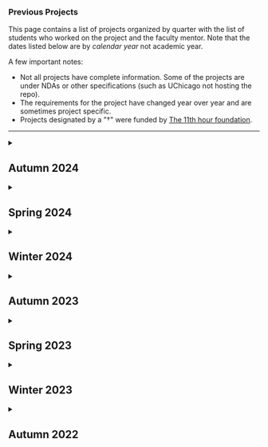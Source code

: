 <!--- This file is generated from a script DO NOT EDIT DIRECTLY -->
### Previous Projects

This page contains a list of projects organized by quarter with the list of students who worked on the project and the faculty mentor. Note that the dates listed below are by _calendar year_ not academic year.

A few important notes:
* Not all projects have complete information. Some of the projects are under NDAs or other specifications (such as UChicago not hosting the repo).
* The requirements for the project have changed year over year and are sometimes project specific.
* Projects designated by a "&#8224;" were funded by <!-- markdown-link-check-disable -->[The 11th hour foundation](https://11thhourproject.org/)<!-- markdown-link-check-enable -->.

---


<details>

<summary><h2>Autumn 2024</h2></summary>

This quarter's pitchbook, which contains the basic project specification can be found <a href="./pitchbooks/2024-autumn-pitchbook.pdf">here</a>.

<table>
        <thead>
            <tr>
                <th>Org. Name</th>
                <th>Project Desc.</th>
                <th>Repository</th>
                <th>One-Pager</th>
                <th>Mentor(s)</th>
                <th>Students</th>
                <th>External Mentor(s)</th>
                <th>TA</th>
            </tr>
        </thead>
        <tbody>
    <tr><td><a href="https://www.anl.gov/">Argonne</a></td><td>Extending Argo with LLM-driven Agents and Workflows</td><td><a href="https://github.com/dsi-clinic/2024-autumn-argonne">Private Repo</a></td><td><a href="./one-pagers/2024-autumn/Argonne.pdf">One-Pager</a></td><td><ul><li><a href="https://datascience.uchicago.edu/people/bill-trok/">Bill Trok</a></li></ul></td><td><ul><li><a href="https://www.github.com/siyakalra830">Siya Kalra</a></li><li><a href="https://www.github.com/aliu65803">Angela Liu</a></li><li><a href="https://www.github.com/anacpguedes">Ana Carolina Pereira Guedes</a></li><li><a href="https://www.github.com/udaymalik12">Uday Malik</a></li></ul></td><td><ul><li>Matthew Dearing</li></ul></td><td><ul><li><a href="https://github.com/cassietang717">Cassie Tang</a></li></ul></td></tr>
<tr><td><a href="https://computing.fnal.gov/kevin-pedro/">Fermilab Simulations</a></td><td>Improving ML-based simulations of particle physics experiments</td><td><a href="https://github.com/dsi-clinic/2023-Autumn-Clinic-Fermi-CaloDiffusionPaper">DSI Repo</a></td><td><a href="./one-pagers/2024-autumn/Fermi-simulations.pdf">One-Pager</a></td><td><ul><li>Owen Melina</li><li><a href="https://datascience.uchicago.edu/people/alexander-bogatskiy/">Alexander Bogatskiy</a></li></ul></td><td><ul><li><a href="https://www.github.com/TangyKiwi">Kevin Lin</a></li><li><a href="https://www.github.com/dcm9">Aaron Zhang</a></li><li><a href="https://www.github.com/isaacharlem">Isaac Harlem</a></li><li><a href="https://www.github.com/simonkatz88">Simon Katz</a></li></ul></td><td><ul><li>Oz Amram </li><li> Kevin Pedro</li></ul></td><td><ul><li><a href="https://github.com/IanJoffe">Ian Joffe</a></li></ul></td></tr>
<tr><td><a href="https://computing.fnal.gov/giuseppe-cerati/">Fermilab Graph Neural Networks</a></td><td>Graph Neural Networks for Liquid Argon Time Projection Chambers</td><td><a href="https://github.com/dsi-clinic/2024-autumn-nugraph">DSI Repo</a></td><td><a href="./one-pagers/2024-autumn/Fermi-gnn.pdf">One-Pager</a></td><td><ul><li><a href="https://datascience.uchicago.edu/people/jie-jian/">Jie Jian</a></li></ul></td><td><ul><li><a href="https://www.github.com/msaidenberg">Meghane Saidenberg-Coriston</a></li><li><a href="https://www.github.com/crimsondevil0929">Yuze Gu</a></li><li><a href="https://www.github.com/alexbacro">Alexander Bacro</a></li></ul></td><td><ul><li>Giuseppe Cerati</li></ul></td><td><ul><li><a href="https://github.com/jiazheng-wang-yes">Justin Wang</a></li></ul></td></tr>
<tr><td><a href="https://cmap.illinois.gov/">Chicago Metropolitan Agency for Planning</a></td><td>NE Illinois Stormwater Storage and Site-Scale Green Infrastructure Inventory</td><td><a href="https://github.com/dsi-clinic/CMAP">DSI Repo</a></td><td><a href="./one-pagers/2024-autumn/CMAP.pdf">One-Pager</a></td><td><ul><li><a href="https://scholar.google.com/citations?user=1Gs8kcYAAAAJ&hl=en">Anna Woodard</a></li></ul></td><td><ul><li><a href="https://www.github.com/anna-poon">Anna Poon</a></li><li><a href="https://www.github.com/ms475">Mohit Kumar Sathishkumar</a></li><li><a href="https://www.github.com/collin-k">Collin Kim</a></li><li><a href="https://www.github.com/Wxy-23">Xiaoyue Wei</a></li></ul></td><td><ul><li>Holly Hudson</li></ul></td><td><ul><li><a href="https://github.com/cassietang717">Cassie Tang</a></li></ul></td></tr>
<tr><td><a href="https://internetequity.uchicago.edu/">Internet Equity Initative</a></td><td>Patterns of FCC broadband challenges</td><td><a href="https://github.com/dsi-clinic/2024-autumn-IEI">Private Repo</a></td><td><a href="./one-pagers/2024-autumn/Internet%20Equity%20Initative.pdf">One-Pager</a></td><td><ul><li><a href="https://datascience.uchicago.edu/people/jonatas-marques/">Jonatas Marques</a></li></ul></td><td><ul><li><a href="https://www.github.com/normanalexa31">Alexa Norman</a></li><li><a href="https://www.github.com/Haina2004">Haina Yu</a></li><li><a href="https://www.github.com/JackChefetz">Jack Chefetz</a></li><li><a href="https://www.github.com/chychoy">Hing Yee Choy</a></li></ul></td><td><ul><li>Alexis Schrubbe</li></ul></td><td><ul><li><a href="https://github.com/stellaaachen">Stella Chen</a></li></ul></td></tr>
<tr><td><a href="">Center for Living Systems</a></td><td>AI and Cell Segmentation</td><td><a href="https://github.com/dsi-clinic/2024-autumn-cls">Private Repo</a></td><td><a href="./one-pagers/2024-autumn/Center%20for%20Living%20Systems.pdf">One-Pager</a></td><td><ul><li><a href="https://datascience.uchicago.edu/people/liya-ding/">Liya Ding</a></li></ul></td><td><ul><li><a href="https://www.github.com/kruthig03">Kruthi Gollapudi</a></li><li><a href="https://www.github.com/etanios03">Eve Tanios</a></li><li><a href="https://www.github.com/jbendavid">Jared Bendavid</a></li><li><a href="https://www.github.com/victorfbrown">Victor Brown</a></li></ul></td><td></td><td><ul><li><a href="https://github.com/jiazheng-wang-yes">Justin Wang</a></li></ul></td></tr>
<tr><td><a href="https://www.morningstar.com">Morningstar</a></td><td>LLM Performance Improvements</td><td><a href="https://github.com/dsi-clinic/2024-autumn-morningstar">Private Repo</a></td><td></td><td><ul><li><a href="https://github.com/timhannifan">Tim Hannifan</a></li><li><a href="https://scholar.google.com/citations?user=AzsyeyIAAAAJ&hl=en">Patricia Chiril</a></li></ul></td><td><ul><li><a href="https://www.github.com/jonathanhuang-bot">Jonathan Huang</a></li><li><a href="https://www.github.com/arenmizuno">Aren Mizuno</a></li><li><a href="https://www.github.com/henryjosephson">Henry Josephson</a></li><li><a href="https://www.github.com/Kev0208">Kevin Liu</a></li></ul></td><td></td><td><ul><li><a href="https://github.com/graceshaoy">Grace Shao</a></li></ul></td></tr>
<tr><td><a href="https://www.invenergy.com">Invenergy</a></td><td>Gen AI for Energy News</td><td><a href="https://github.com/dsi-clinic/2024-autumn-invenergy">Private Repo</a></td><td></td><td><ul><li><a href="https://scholar.google.com/citations?user=-RVWgYUAAAAJ&hl=en">Julia Mendelsohn</a></li><li><a href="https://www.nickross.site/">Nick Ross</a></li></ul></td><td><ul><li><a href="https://www.github.com/AMA7103">Anuj Agarwal</a></li><li><a href="https://www.github.com/egouilliard">Edouard Gouilliard</a></li><li><a href="https://www.github.com/yyyyyyyyyynot">Yanzhe Shi</a></li><li><a href="https://www.github.com/rainliu19">Rain Liu</a></li></ul></td><td></td><td></td></tr>
<tr><td><a href="https://www.foodsystem6.org/">Food System 6</a></td><td>Visualizing the Economic Infrastructure of the US Poultry Industry</td><td><a href="https://github.com/dsi-clinic/2024-autumn-FS6">Private Repo</a></td><td><a href="./one-pagers/2024-autumn/Food%20System%206.pdf">One-Pager</a></td><td><ul><li><a href="https://datascience.uchicago.edu/people/meghan-hutch-she-her/">Meghan Hutch</a></li></ul></td><td><ul><li><a href="https://www.github.com/lilaweizer">Lila Weizer</a></li><li><a href="https://www.github.com/MaoYingrong">Yingrong Mao</a></li><li><a href="https://www.github.com/hleiderman">Hayden Leiderman</a></li><li><a href="https://www.github.com/maxwell-resnick">Maxwell Resnick</a></li></ul></td><td></td><td><ul><li><a href="https://github.com/YukaiYang0803">Yukai Yang</a></li></ul></td></tr>
<tr><td><a href="https://help.rescue.org">International Rescue Committee</a></td><td>Malnutrition Prediction</td><td><a href="https://github.com/dsi-clinic/2024-autumn-IRC">Private Repo</a></td><td><a href="./one-pagers/2024-autumn/International%20Rescue%20Committee.pdf">One-Pager</a></td><td><ul><li><a href="https://datascience.uchicago.edu/people/seyed-a-esmaeili/">Seyed Esmaeili</a></li><li><a href="https://datascience.uchicago.edu/people/susan-paykin/">Susan Paykin</a></li></ul></td><td><ul><li><a href="https://www.github.com/mlumlauf">Maya Umlauf</a></li><li><a href="https://www.github.com/bellegn1">Belle Nahoom</a></li><li><a href="https://www.github.com/alexandranehme">Alexandra Nehme</a></li><li><a href="https://www.github.com/ emmaricks">Emma Ricks</a></li></ul></td><td></td><td><ul><li><a href="https://github.com/YukaiYang0803">Yukai Yang</a></li></ul></td></tr>
<tr><td><a href="https://buildingdecarb.org/">Building Decarbonization Coalition</a></td><td>LLM/Chatbot for Thermal Energy Networks</td><td><a href="https://github.com/dsi-clinic/2024-autumn-building-decarbon">Private Repo</a></td><td><a href="./one-pagers/2024-autumn/Building%20Decarbonization%20Coalition.pdf">One-Pager</a></td><td><ul><li><a href="https://scholar.google.com.hk/citations?user=B-cTWkEAAAAJ">Satadisha Saha Bhowmick</a></li></ul></td><td><ul><li><a href="https://www.github.com/jmakk123">Jared Maksoud</a></li><li><a href="https://www.github.com/mondaiarimasen">Victor Zhang</a></li><li><a href="https://www.github.com/akaboski">Andrew Kaboski</a></li><li><a href="https://www.github.com/aguerrero0034">Andres A Guerrero</a></li></ul></td><td></td><td><ul><li><a href="https://github.com/IanJoffe">Ian Joffe</a></li></ul></td></tr>
<tr><td><a href="https://www.rafiusa.org/">RAFI -- Grocery Atlas&#8224;</a></td><td>MSA Analysis on Grocery Atlas</td><td><a href="https://github.com/dsi-clinic/2024-autumn-rafi-grocery">Private Repo</a></td><td><a href="./one-pagers/2024-autumn/RAFI%20--%20Grocery%20Atlas.pdf">One-Pager</a></td><td><ul><li><a href="https://datascience.uchicago.edu/people/kelly-smalenberger/">Kelly Smalenberger</a></li></ul></td><td><ul><li><a href="https://www.github.com/khwaishvohra">Khwaish Vohra</a></li><li><a href="https://www.github.com/jenspinoglio">Jennifer Spinoglio</a></li><li><a href="https://www.github.com/amarchakitus">Adam Marchakitus</a></li><li><a href="https://www.github.com/joaqpinto">Joaquin Pinto</a></li></ul></td><td><ul><li>Dylan Halpern</li></ul></td><td><ul><li><a href="https://github.com/asteinhart">Austin Steinhart</a></li></ul></td></tr>
<tr><td><a href="https://www.lib.uchicago.edu/">UChicago Library</a></td><td>Optimizing Library Storage</td><td><a href="https://github.com/dsi-clinic/2024-autumn-uchicago-library">Private Repo</a></td><td><a href="./one-pagers/2024-autumn/UChicago%20Library.pdf">One-Pager</a></td><td><ul><li><a href="https://github.com/SusannaLange">Susanna Lange</a></li></ul></td><td><ul><li><a href="https://www.github.com/seanwon1217">Seungwook (Sean) Won</a></li><li><a href="https://www.github.com/TheShai81">Shailesh Bolduc</a></li><li><a href="https://www.github.com/nitikakurma">Nitika Kurma</a></li><li><a href="https://www.github.com/kaitlynli2025">Kaitlyn Li</a></li></ul></td><td></td><td><ul><li><a href="https://github.com/asteinhart">Austin Steinhart</a></li></ul></td></tr>
<tr><td><a href="https://www.rafiusa.org/">RAFI -- Demographic Overlay&#8224;</a></td><td>Demographic overlay on Poultry Farms</td><td><a href="https://github.com/dsi-clinic/2024-autumn-rafi-poultry">Private Repo</a></td><td><a href="./one-pagers/2024-autumn/RAFI%20--%20Demographic%20Overlay.pdf">One-Pager</a></td><td><ul><li><a href="https://datascience.uchicago.edu/people/kriti-sehgal/">Kriti Sehgal</a></li></ul></td><td><ul><li><a href="https://www.github.com/sabrinamatsui31">Sabrina Matsui</a></li><li><a href="https://www.github.com/Estherg1">Esther Goldberg</a></li><li><a href="https://www.github.com/ypan02">Yue Pan</a></li><li><a href="https://www.github.com/yasminshalim">Yasmin Shalim</a></li></ul></td><td><ul><li>Trevor Spreadbury</li></ul></td><td><ul><li><a href="https://github.com/stellaaachen">Stella Chen</a></li></ul></td></tr>
<tr><td><a href="">IDI -- Palm Industry Grievances&#8224;</a></td><td>Mapping Human Rights Violations in the Palm Oil Industry</td><td><a href="https://github.com/dsi-clinic/2024-autumn-palmwatch-grievences">Private Repo</a></td><td><a href="./one-pagers/2024-autumn/IDI%20--%20Palm%20Industry%20Grievances.pdf">One-Pager</a></td><td><ul><li><a href="https://jc-fang.github.io/">Jingchao Fang</a></li></ul></td><td><ul><li><a href="https://www.github.com/hwschwab">Harper Schwab</a></li><li><a href="https://www.github.com/nwosuo">Osinachi Nkemdirim Nwosu</a></li><li><a href="https://www.github.com/emandabisrat">Emanda Bisrat</a></li><li><a href="https://www.github.com/liamstarnes">Liam Starnes</a></li></ul></td><td><ul><li>Launa Greer</li></ul></td><td></td></tr>
<tr><td><a href="">University of Northern Iowa</a></td><td>Characterizing Narrative Through Variations in Power Dynamics</td><td><a href="https://github.com/dsi-clinic/2024-autumn-uni">Private Repo</a></td><td><a href="./one-pagers/2024-autumn/University%20of%20Northern%20Iowa.pdf">One-Pager</a></td><td><ul><li><a href="https://scholar.google.com/citations?user=GpbeNCsAAAAJ&hl=en">Ganghua Wang</a></li></ul></td><td><ul><li><a href="https://www.github.com/WinaAar">Wina Aaron</a></li><li><a href="https://www.github.com/abigailstarr">Abigail Starr</a></li><li><a href="https://www.github.com/shfessuh">Sana Fessuh</a></li><li><a href="https://www.github.com/AnniiiinnA">Hanyun Liu</a></li></ul></td><td><ul><li>Taraneh Matloob</li></ul></td><td><ul><li><a href="https://github.com/graceshaoy">Grace Shao</a></li></ul></td></tr>
</tbody></table>
</details>
<details>

<summary><h2>Spring 2024</h2></summary>

This quarter's pitchbook, which contains the basic project specification can be found <a href="./pitchbooks/2024-spring-pitchbook.pdf">here</a>.

<table>
        <thead>
            <tr>
                <th>Org. Name</th>
                <th>Project Desc.</th>
                <th>Repository</th>
                <th>One-Pager</th>
                <th>Mentor(s)</th>
                <th>Students</th>
                <th>External Mentor(s)</th>
                <th>TA</th>
            </tr>
        </thead>
        <tbody>
    <tr><td><a href="https://www.anl.gov/">Argonne</a></td><td>Operational requirement management using graph based knowledge            networks</td><td><a href="https://github.com/dsi-clinic/2023-clinic-Argonne">Private Repo</a></td><td><a href="./one-pagers/2024-spring/Argonne.pdf">One-Pager</a></td><td><ul><li><a href="https://datascience.uchicago.edu/people/bill-trok/">Bill Trok</a></li><li><a href="https://yjchoe.github.io/">YJ Choe</a></li></ul></td><td><ul><li><a href="https://www.github.com/VincentChirio">Vincent Chirio</a></li><li><a href="https://www.github.com/EllisBrander">Andrew Brander</a></li><li><a href="https://www.github.com/isaacharlem">Isaac Harlem</a></li><li><a href="https://www.github.com/Natiberhe">Nathan Berhe</a></li></ul></td><td><ul><li>Matthew Dearing</li></ul></td><td><ul><li><a href="https://github.com/vperezmartin">Victor Perez Martin</a></li></ul></td></tr>
<tr><td><a href="https://www.anl.gov/">Argonne-Fermi</a></td><td>AI to identify "lessons learned" in project documents</td><td><a href="https://github.com/dsi-clinic/2023-autumn-argonne-fermi">Private Repo</a></td><td><a href="./one-pagers/2024-spring/Argonne-Fermi.pdf">One-Pager</a></td><td><ul><li><a href="http://imehlhaff.net/">Isaac Mehlhaff</a></li></ul></td><td><ul><li><a href="https://www.github.com/tkchenedu">Kevin Chen</a></li><li><a href="https://www.github.com/helenyxzhou">Helen Zhou</a></li><li><a href="https://www.github.com/andrewjtdunn">Andrew Dunn</a></li></ul></td><td><ul><li>Matthew Dearing</li></ul></td><td><ul><li><a href="https://github.com/Yuxin-Ji">Yuxin Ji (Jessica)</a></li></ul></td></tr>
<tr><td><a href="https://revealnews.org/">Center for Investigative Reporting</a></td><td>OSHA Workplace Injuries</td><td><a href="https://github.com/dsi-clinic/2024-spring-cir">Private Repo</a></td><td><a href="./one-pagers/2024-spring/CIR.pdf">One-Pager</a></td><td><ul><li><a href="https://www.nickross.site/">Nick Ross</a></li></ul></td><td><ul><li><a href="https://www.github.com/egouilliard">Edouard Gouilliard</a></li><li><a href="https://www.github.com/hwschwab">Harper Schwab</a></li></ul></td><td><ul><li>Melissa Lewis</li></ul></td><td></td></tr>
<tr><td><a href="">Chicago Metropolitan Agency for Planning</a></td><td>AI to recognize stormwater detention features</td><td><a href="https://github.com/dsi-clinic/2024-winter-cmap">Private Repo</a></td><td><a href="./one-pagers/2024-spring/CMAP.pdf">One-Pager</a></td><td><ul><li><a href="https://scholar.google.com/citations?user=1Gs8kcYAAAAJ&hl=en">Anna Woodard</a></li><li><a href="https://github.com/timhannifan">Tim Hannifan</a></li></ul></td><td><ul><li><a href="https://www.github.com/tamamitamura">Tamami Tamura</a></li><li><a href="https://www.github.com/wmingyan">Mingyan Wang</a></li><li><a href="https://www.github.com/Grey-Xu-Yang">Grey Xu</a></li><li><a href="https://www.github.com/Miaoli-04">Miao Li</a></li></ul></td><td><ul><li>Holly Hudson</li></ul></td><td><ul><li><a href="https://github.com/vperezmartin">Victor Perez Martin</a></li></ul></td></tr>
<tr><td><a href="https://www.chicagotrading.com/">Chicago Trading Company</a></td><td>Sentiment analysis of social media postings</td><td><a href="https://github.com/dsi-clinic/2024-winter-ctc">Private Repo</a></td><td></td><td><ul><li><a href="https://cs.uchicago.edu/people/david-uminsky/">David Uminsky</a></li><li><a href="https://scholar.google.com/citations?user=AzsyeyIAAAAJ&hl=en">Patricia Chiril</a></li></ul></td><td><ul><li><a href="https://www.github.com/emilperdue">Emil Perdue</a></li><li><a href="https://www.github.com/JihuiTanUchicago">Jihui Tan</a></li><li><a href="https://www.github.com/KekunH">Kekun Han</a></li><li><a href="https://www.github.com/xylucien">Xinyu Liu</a></li></ul></td><td><ul><li>Natasha Pekelis</li></ul></td><td><ul><li>Rishabh Shastry</li></ul></td></tr>
<tr><td><a href="">Climate Cabinet&#8224;</a></td><td>Campaign Finance Tracking</td><td><a href="https://github.com/dsi-clinic/2024-winter-climate-cabinet-campaign-finance-tracker">DSI Repo</a></td><td><a href="./one-pagers/2024-spring/Climate%20Cabinet.pdf">One-Pager</a></td><td><ul><li><a href="https://github.com/trevorspreadbury">Trevor Spreadbury</a></li></ul></td><td><ul><li><a href="https://www.github.com/klee2024">Kaya Lee</a></li><li><a href="https://www.github.com/ygxu01">Yangge Xu</a></li><li><a href="https://www.github.com/bhavyapan">Bhavya Pandey</a></li></ul></td><td><ul><li>Caleb Braun</li></ul></td><td><ul><li><a href="https://github.com/sarahwalker10">Sarah Walker</a></li></ul></td></tr>
<tr><td><a href="https://computing.fnal.gov/kevin-pedro/">Fermilab Simulations</a></td><td>AI Diffusion models for simulating particle physics experiments</td><td><a href="https://github.com/dsi-clinic/2023-Autumn-Clinic-Fermi-CaloDiffusionPaper">DSI Repo</a></td><td><a href="./one-pagers/2024-spring/Fermi-simulations.pdf">One-Pager</a></td><td><ul><li><a href="https://github.com/peterparity">Peter Lu</a></li></ul></td><td><ul><li><a href="https://www.github.com/Jl-999">Josh (Jiaxin) Li</a></li><li><a href="https://www.github.com/victorfbrown">Victor Brown</a></li><li><a href="https://www.github.com/singh8uch">Grey Singh</a></li><li><a href="https://www.github.com/dcm9">Aaron Zhang</a></li></ul></td><td><ul><li>Oz Amram </li><li> Kevin Pedro</li></ul></td><td><ul><li><a href="https://github.com/chenhuifei01">Fei Wang</a></li></ul></td></tr>
<tr><td><a href="https://computing.fnal.gov/giuseppe-cerati/">Fermilab Graph Neural Networks</a></td><td>GNNs for particle reconstruction in neutrino experiments</td><td><a href="https://github.com/exatrkx/NuGraph">DSI Repo</a></td><td><a href="./one-pagers/2024-spring/Fermi-gnn.pdf">One-Pager</a></td><td><ul><li><a href="https://chong-l.github.io/">Chong Liu</a></li></ul></td><td><ul><li><a href="https://www.github.com/mdavila68">Mathias Davila</a></li><li><a href="https://www.github.com/aarmanpannu">Aarman Pannu</a></li><li><a href="https://www.github.com/Jeremytsai6987">Ya-Wei Tsai</a></li><li><a href="https://www.github.com/phfan">Yufei Fan</a></li></ul></td><td><ul><li>Giuseppe Cerati</li></ul></td><td><ul><li><a href="https://github.com/chiertu">Yiran Hao</a></li></ul></td></tr>
<tr><td><a href="https://internetequity.uchicago.edu/">Internet Equity</a></td><td>Patterns of FCC broadband challenges</td><td><a href="https://github.com/dsi-clinic/2023-autumn-internet-equity">Private Repo</a></td><td><a href="./one-pagers/2024-spring/Internet%20Equity.pdf">One-Pager</a></td><td><ul><li><a href="https://github.com/timhannifan">Tim Hannifan</a></li><li><a href="https://jonatasamarques.com/">Jonatas Marques</a></li></ul></td><td><ul><li><a href="https://www.github.com/damiandhillon">Damian Dhillon</a></li><li><a href="https://www.github.com/shwetha-srinivasan">Shwetha Srinivasan</a></li><li><a href="https://www.github.com/ElenaSmyslovskikh">Elena Smyslovskikh</a></li></ul></td><td><ul><li>Alexis Schrubbe</li></ul></td><td><ul><li><a href="https://github.com/ridhi96">Ridhi Purohit</a></li></ul></td></tr>
<tr><td><a href="https://invenergy.com/">Invenergy</a></td><td>Modeling wind energy production using AI</td><td><a href="https://github.com/dsi-clinic/2024-winter-invenergy">Private Repo</a></td><td></td><td><ul><li><a href="https://scholar.google.com/citations?user=X3V6rM8AAAAJ&hl=el">Vasileios Charisopoulos</a></li></ul></td><td><ul><li><a href="https://www.github.com/MarkValadez">Mark Valadez</a></li><li><a href="https://www.github.com/jmarshall17">Jason Marshall</a></li><li><a href="https://www.github.com/yushuqiu1">Yushu Qiu</a></li><li><a href="https://www.github.com/mingxuan1130">Mingxuan Liu</a></li></ul></td><td><ul><li>Zoe Kimpel</li></ul></td><td><ul><li><a href="https://github.com/chiertu">Yiran Hao</a></li></ul></td></tr>
<tr><td><a href="https://www.morningstar.com/">Morningstar</a></td><td>Codebase optimization with LLMs</td><td><a href="https://github.com/dsi-clinic/2024-spring-morningstar">Private Repo</a></td><td></td><td><ul><li><a href="https://scholar.google.com.hk/citations?user=B-cTWkEAAAAJ">Satadisha Saha Bhowmick</a></li></ul></td><td><ul><li><a href="https://www.github.com/CarlJohnson3">John Carlson</a></li><li><a href="https://www.github.com/Jaryang">Jariel Yang</a></li><li><a href="https://www.github.com/ron-di28">Ronghui (Ron) Di</a></li><li><a href="https://www.github.com/jonathanhuang-bot">Jonathan Huang</a></li></ul></td><td><ul><li>Josh Charney</li></ul></td><td><ul><li>Rishabh Shastry</li></ul></td></tr>
<tr><td><a href="https://www.perpetualuse.org/">Perpetual&#8224;</a></td><td>Location optimizations for placement of foodware reuse systems</td><td><a href="https://github.com/dsi-clinic/2023-clinic-perpetual">Private Repo</a></td><td><a href="./one-pagers/2024-spring/Perpetual.pdf">One-Pager</a></td><td><ul><li><a href="https://github.com/LaunaG">Launa Greer</a></li></ul></td><td><ul><li><a href="https://www.github.com/lydia-l3">Lydia Lo</a></li><li><a href="https://www.github.com/AMA7103">Anuj Agarwal</a></li><li><a href="https://www.github.com/Kevin2330">Kaiwen Dong</a></li><li><a href="https://www.github.com/jchristensonCHI">John Morris Christenson</a></li></ul></td><td><ul><li>Ellie Moss</li></ul></td><td><ul><li><a href="https://github.com/sarahwalker10">Sarah Walker</a></li></ul></td></tr>
<tr><td><a href="https://www.rafiusa.org">Rural Advancement Foundation International&#8224;</a></td><td>Poultry Packaging Consolidation</td><td><a href="https://github.com/dsi-clinic/2024-winter-rafi-poultry-cafos">DSI Repo</a></td><td><a href="./one-pagers/2024-spring/RAFI.pdf">One-Pager</a></td><td><ul><li><a href="https://github.com/toddnief">Todd Nief</a></li></ul></td><td><ul><li><a href="https://www.github.com/stellaaachen">Stella Chen</a></li><li><a href="https://www.github.com/angelrodriguezgonzalez">Angel Rodriguez Gonzalez</a></li><li><a href="https://www.github.com/hantaoxiao">Hantao Xiao</a></li><li><a href="https://www.github.com/beibeibeihe">Yuxi He</a></li></ul></td><td><ul><li>Aaron Johnson</li></ul></td><td><ul><li><a href="https://github.com/catalystxu">Rita Xu</a></li></ul></td></tr>
</tbody></table>
</details>
<details>

<summary><h2>Winter 2024</h2></summary>

This quarter's pitchbook, which contains the basic project specification can be found <a href="./pitchbooks/2024-winter-pitchbook.pdf">here</a>.

<table>
        <thead>
            <tr>
                <th>Org. Name</th>
                <th>Project Desc.</th>
                <th>Repository</th>
                <th>One-Pager</th>
                <th>Mentor(s)</th>
                <th>Students</th>
                <th>External Mentor(s)</th>
                <th>TA</th>
            </tr>
        </thead>
        <tbody>
    <tr><td><a href="https://www.amfam.com/">AmFam</a></td><td>Generative AI Models for housing images</td><td><a href="https://github.com/dsi-clinic/2023-autumn-amfam">Private Repo</a></td><td><a href="./one-pagers/2024-winter/AmFam.pdf">One-Pager</a></td><td><ul><li><a href="https://scholar.google.com/citations?user=1Gs8kcYAAAAJ&hl=en">Anna Woodard</a></li></ul></td><td><ul><li><a href="https://www.github.com/graceannwang">Grace Wang</a></li><li><a href="https://www.github.com/dbchristenson">DB Christenson</a></li><li><a href="https://www.github.com/leonwlx">Leon (Lixin) Wang</a></li><li><a href="https://www.github.com/olesiaskh">Olesia Khrapunova</a></li></ul></td><td><ul><li><ul><li>Tim Rouse</li><li>Jessie Zhu</li></ul></li></ul></td><td><ul><li><a href="https://github.com/Yuxin-Ji">Yuxin Ji (Jessica)</a></li></ul></td></tr>
<tr><td><a href="https://www.anl.gov/">Argonne</a></td><td>Operational requirement management using graph based knowledge            networks</td><td><a href="https://github.com/dsi-clinic/2023-clinic-Argonne">Private Repo</a></td><td><a href="./one-pagers/2024-winter/Argonne.pdf">One-Pager</a></td><td><ul><li><a href="https://datascience.uchicago.edu/people/bill-trok/">Bill Trok</a></li><li><a href="https://yjchoe.github.io/">YJ Choe</a></li></ul></td><td><ul><li><a href="https://www.github.com/JasonYUChicago">Jason Yu</a></li><li><a href="https://www.github.com/m-ghosal">Mayurakshi Ghosal</a></li><li><a href="https://www.github.com/VincentChirio">Vincent Chirio</a></li><li><a href="https://www.github.com/EllisBrander">Andrew Ellis Brander</a></li></ul></td><td><ul><li>[Matthew Dearing</li></ul></td><td><ul><li><a href="https://github.com/vperezmartin">Victor Perez Martin</a></li></ul></td></tr>
<tr><td><a href="https://www.anl.gov/">Argonne-Fermi</a></td><td>AI to identify "lessons learned" in project documents</td><td><a href="https://github.com/dsi-clinic/2023-autumn-argonne-fermi">Private Repo</a></td><td><a href="./one-pagers/2024-winter/Argonne-Fermi.pdf">One-Pager</a></td><td><ul><li><a href="http://imehlhaff.net/">Isaac Mehlhaff</a></li></ul></td><td><ul><li><a href="https://www.github.com/zihua-uc">Zihua Chen</a></li><li><a href="https://www.github.com/yuanninghuang">Yuanning (Violet) Huang</a></li><li><a href="https://www.github.com/niclia">Nicholas Liagridonis</a></li></ul></td><td><ul><li>[Matthew Dearing</li></ul></td><td><ul><li><a href="https://github.com/Yuxin-Ji">Yuxin Ji (Jessica)</a></li></ul></td></tr>
<tr><td><a href="">BankTrack&#8224;</a></td><td>NLP to automate the extraction of commercial debt data</td><td><a href="https://github.com/dsi-clinic/2024-winter-clinic-banktrack">Private Repo</a></td><td><a href="./one-pagers/2024-winter/BankTrack.pdf">One-Pager</a></td><td><ul><li><a href="https://github.com/trevorspreadbury">Trevor Spreadbury</a></li></ul></td><td><ul><li><a href="https://www.github.com/chychoy">Hing Yee (Cissy) Choy</a></li><li><a href="https://www.github.com/graceshaoy">Grace Shao</a></li><li><a href="https://www.github.com/damiandhillon">Damian Dhillon</a></li><li><a href="https://www.github.com/mattzhao-R">Matthew Zhao</a></li></ul></td><td><ul><li>Ryan Brightwell</li></ul></td><td><ul><li><a href="https://github.com/chenhuifei01">Fei Wang</a></li></ul></td></tr>
<tr><td><a href="">Chicago Metropolitan Agency for Planning</a></td><td>AI to recognize stormwater detention features</td><td><a href="https://github.com/dsi-clinic/2024-winter-cmap">Private Repo</a></td><td><a href="./one-pagers/2024-winter/CMAP.pdf">One-Pager</a></td><td><ul><li><a href="https://scholar.google.com/citations?user=1Gs8kcYAAAAJ&hl=en">Anna Woodard</a></li><li><a href="https://github.com/timhannifan">Tim Hannifan</a></li></ul></td><td><ul><li><a href="https://www.github.com/sjne09">Spencer Ellis</a></li><li><a href="https://www.github.com/tamamitamura">Tamami Tamura</a></li><li><a href="https://www.github.com/Rubemat20">Matthew Rubenstein</a></li></ul></td><td><ul><li>Holly Hudson</li></ul></td><td><ul><li><a href="https://github.com/vperezmartin">Victor Perez Martin</a></li></ul></td></tr>
<tr><td><a href="https://www.chicagotrading.com/">Chicago Trading Company</a></td><td>Sentiment analysis of social media postings</td><td><a href="https://github.com/dsi-clinic/2024-winter-ctc">Private Repo</a></td><td><a href="./one-pagers/2024-winter/CTC.pdf">One-Pager</a></td><td><ul><li><a href="https://cs.uchicago.edu/people/david-uminsky/">David Uminsky</a></li><li><a href="https://scholar.google.com/citations?user=AzsyeyIAAAAJ&hl=en">Patricia Chiril</a></li></ul></td><td><ul><li><a href="https://www.github.com/rrhuang">Richard Huang</a></li><li><a href="https://www.github.com/">Xinyu Liu</a></li><li><a href="https://www.github.com/KekunH">Kekun Han</a></li></ul></td><td><ul><li>Natasha Pekelis</li></ul></td><td><ul><li><a href="https://github.com/ywchen814">Yuwei (Grant) Chen</a></li></ul></td></tr>
<tr><td><a href="">Climate Cabinet&#8224;</a></td><td>Campaign Finance Tracking</td><td><a href="https://github.com/dsi-clinic/2024-winter-climate-cabinet-campaign-finance-tracker">DSI Repo</a></td><td><a href="./one-pagers/2024-winter/Climate%20Cabinet.pdf">One-Pager</a></td><td><ul><li><a href="https://github.com/trevorspreadbury">Trevor Spreadbury</a></li></ul></td><td><ul><li><a href="https://www.github.com/nrposner">Nicolas Posner</a></li><li><a href="https://www.github.com/alankagiri">Alan Mburu Kagiri</a></li><li><a href="https://www.github.com/adilkassim">Adil Kassim</a></li><li><a href="https://www.github.com/naynapashilkar">Nayna Pashilkar</a></li></ul></td><td><ul><li>Caleb Braun</li></ul></td><td><ul><li><a href="https://github.com/averyschoen">Avery Schoen</a></li></ul></td></tr>
<tr><td><a href="">Compost Research & Education Foundation&#8224;</a></td><td>Disposable Packaging Disintegration Analysis</td><td><a href="https://github.com/dsi-clinic/2024-winter-compostable">Private Repo</a></td><td><a href="./one-pagers/2024-winter/CREF.pdf">One-Pager</a></td><td><ul><li><a href="https://github.com/toddnief">Todd Nief</a></li></ul></td><td><ul><li><a href="https://www.github.com/kris057">Kristof Turan</a></li><li><a href="https://www.github.com/allym0806">Jiaying (Ally) Yun</a></li><li><a href="https://www.github.com/ceciliazhang0329">Xinyi Zhang</a></li></ul></td><td><ul><li>Emily McGill</li></ul></td><td><ul><li><a href="https://github.com/catalystxu">Rita Xu</a></li></ul></td></tr>
<tr><td><a href="https://computing.fnal.gov/kevin-pedro/">Fermilab Simulations</a></td><td>AI Diffusion models for simulating particle physics experiments</td><td><a href="https://github.com/dsi-clinic/2023-Autumn-Clinic-Fermi-CaloDiffusionPaper">DSI Repo</a></td><td><a href="./one-pagers/2024-winter/Fermi-simulations.pdf">One-Pager</a></td><td><ul><li><a href="https://scholar.google.co.in/citations?user=ObZopO8AAAAJ&hl=en">Rituparno Mandal</a></li><li><a href="https://github.com/peterparity">Peter Lu</a></li></ul></td><td><ul><li><a href="https://www.github.com/Douglasmsw">Douglas Williams</a></li><li><a href="https://www.github.com/kmballantyne">Keegan Ballantyne</a></li><li><a href="https://www.github.com/carinakane">Carina Kane</a></li><li><a href="https://www.github.com/singh8uch">Ajay Singh</a></li></ul></td><td><ul><li>Oz Amram </li><li> Kevin Pedro</li></ul></td><td><ul><li><a href="https://github.com/ywchen814">Yuwei (Grant) Chen</a></li></ul></td></tr>
<tr><td><a href="https://computing.fnal.gov/giuseppe-cerati/">Fermilab Graph Neural Networks</a></td><td>GNNs for particle reconstruction in neutrino experiments</td><td><a href="https://github.com/exatrkx/NuGraph">DSI Repo</a></td><td><a href="./one-pagers/2024-winter/Fermi-gnn.pdf">One-Pager</a></td><td><ul><li><a href="https://chong-l.github.io/">Chong Liu</a></li></ul></td><td><ul><li><a href="https://www.github.com/jiheeyy">Jihee You</a></li><li><a href="https://www.github.com/bkwalsh">Bayard Walsh</a></li><li><a href="https://www.github.com/LoombaSetu">Setu Loomba</a></li></ul></td><td><ul><li>Giuseppe Cerati</li></ul></td><td><ul><li><a href="https://github.com/chiertu">Yiran Hao</a></li></ul></td></tr>
<tr><td><a href="https://internetequity.uchicago.edu/">Internet Equity</a></td><td>Patterns of FCC broadband challenges</td><td><a href="https://github.com/dsi-clinic/2023-autumn-internet-equity">Private Repo</a></td><td><a href="./one-pagers/2024-winter/Internet%20Equity.pdf">One-Pager</a></td><td><ul><li><a href="https://github.com/timhannifan">Tim Hannifan</a></li><li><a href="https://jonatasamarques.com/">Jonatas Marques</a></li></ul></td><td><ul><li><a href="https://www.github.com/nehasadasivan">Neha Sadasivan</a></li><li><a href="https://www.github.com/aemiranda">Angelie Miranda</a></li><li><a href="https://www.github.com/Ry-Wu">Ruoyi Wu</a></li><li><a href="https://www.github.com/ElenaSmyslovskikh">Elena Smyslovskikh</a></li></ul></td><td><ul><li>Alexis Schrubbe</li></ul></td><td><ul><li><a href="https://github.com/soham239">Soham Gurjar</a></li></ul></td></tr>
<tr><td><a href="https://invenergy.com/">Invenergy</a></td><td>Modeling wind energy production using AI</td><td><a href="https://github.com/dsi-clinic/2024-winter-invenergy">Private Repo</a></td><td><a href="./one-pagers/2024-winter/Invenergy.pdf">One-Pager</a></td><td><ul><li><a href="https://scholar.google.com/citations?user=X3V6rM8AAAAJ&hl=el">Vasileios Charisopoulos</a></li></ul></td><td><ul><li><a href="https://www.github.com/MarkValadez">Mark Valadez</a></li><li><a href="https://www.github.com/jmarshall17">Jason Marshall</a></li><li><a href="https://www.github.com/jaskcodes">Jaskirat Kaur</a></li><li><a href="https://www.github.com/lguo7">Liuqi Guo</a></li></ul></td><td><ul><li>Zoe Kimpel</li></ul></td><td><ul><li><a href="https://github.com/averyschoen">Avery Schoen</a></li></ul></td></tr>
<tr><td><a href="https://www.rescue.org/">International Rescue Committee</a></td><td>Mobile education app usage analysis</td><td><a href="https://github.com/dsi-clinic/2023-autumn-irc">Private Repo</a></td><td><a href="./one-pagers/2024-winter/IRC.pdf">One-Pager</a></td><td><ul><li><a href="https://scholar.google.com/citations?user=302eGI0AAAAJ&hl=en">Cristina Garbacea</a></li></ul></td><td><ul><li><a href="https://www.github.com/tkchenedu">Kevin Chen</a></li><li><a href="https://www.github.com/rmathur1482">Rohan Mathur</a></li><li><a href="https://www.github.com/CarlJohnson3">John Carlson</a></li></ul></td><td><ul><li>Atish Gonsalves</li></ul></td><td><ul><li><a href="https://github.com/chenhuifei01">Fei Wang</a></li></ul></td></tr>
<tr><td><a href="">Perpetual&#8224;</a></td><td>Reusable foodware system design</td><td><a href="https://github.com/dsi-clinic/2024-winter-clinic-perpetual">DSI Repo</a></td><td><a href="./one-pagers/2024-winter/Perpetual.pdf">One-Pager</a></td><td><ul><li><a href="https://github.com/LaunaG">Launa Greer</a></li></ul></td><td><ul><li><a href="https://www.github.com/HuanlinDai">Huanlin Dai</a></li><li><a href="https://www.github.com/jescib">Jessica Cibrian</a></li><li><a href="https://www.github.com/genieugod">Yifan Wu</a></li><li><a href="https://www.github.com/lydia-l3">Lydia Lo</a></li></ul></td><td><ul><li>Ellie Moss</li></ul></td><td><ul><li><a href="https://github.com/sarahwalker10">Sarah Walker</a></li></ul></td></tr>
<tr><td><a href="https://www.prudential.com">Prudential</a></td><td>Sentiment Analysis in Stock Prediction</td><td>No Repository</td><td></td><td><ul><li><a href="https://www.nickross.site/">Nick Ross</a></li></ul></td><td><ul><li><a href="https://www.github.com/QichangZheng">Qichang Zheng</a></li><li><a href="https://www.github.com/RemoooOnWoods">Ruiqin (Max) Li</a></li><li><a href="https://www.github.com/WonjeYun">Wonje Yun</a></li><li><a href="https://www.github.com/JL-999">Jiaxin (Josh) Li</a></li></ul></td><td></td><td><ul><li><a href="https://github.com/chiertu">Yiran Hao</a></li></ul></td></tr>
<tr><td><a href="https://www.rafiusa.org">Rural Advancement Foundation International&#8224;</a></td><td>Poultry Packaging Consolidation</td><td><a href="https://github.com/dsi-clinic/2024-winter-rafi-poultry-cafos">DSI Repo</a></td><td><a href="./one-pagers/2024-winter/RAFI.pdf">One-Pager</a></td><td><ul><li><a href="https://github.com/toddnief">Todd Nief</a></li></ul></td><td><ul><li><a href="https://www.github.com/ColinMcLuckie">Colin McLuckie</a></li><li><a href="https://www.github.com/stellaaachen">Qin(Stella) Chen</a></li><li><a href="https://www.github.com/Aiwen-Xiao">Aiwen Xiao</a></li><li><a href="https://www.github.com/kaybao062">Yijin Bao</a></li></ul></td><td><ul><li>Aaron Johnson</li></ul></td><td><ul><li><a href="https://github.com/catalystxu">Rita Xu</a></li></ul></td></tr>
<tr><td><a href="https://coe.uni.edu/curriculum-instruction/directory/taraneh-matloob-haghanikar-phd">Taraneh Matloob Literature Lab</a></td><td>Using AI to quantify the emotional journey of protagonists in children's literature</td><td><a href="https://github.com/dsi-clinic/2023-autumn-matloob-lab">Private Repo</a></td><td><a href="./one-pagers/2024-winter/UNI.pdf">One-Pager</a></td><td><ul><li><a href="https://datascience.uchicago.edu/people/satadisha-saha-bhowmick/">Satadisha Saha Bhowmick</a></li></ul></td><td><ul><li><a href="https://www.github.com/sudogakrc">Su Doga Karaca</a></li><li><a href="https://www.github.com/amoise16">Anna Moise</a></li></ul></td><td><ul><li>Taraneh Matloob</li></ul></td><td><ul><li><a href="https://github.com/ridhi96">Ridhi Purohit</a></li></ul></td></tr>
<tr><td><a href="https://www.wbez.org/">WBEZ</a></td><td>Demographic effects on traffic stops in Illinois</td><td><a href="https://github.com/dsi-clinic/2024-winter-wbez">Private Repo</a></td><td><a href="./one-pagers/2024-winter/WBEZ.pdf">One-Pager</a></td><td><ul><li><a href="https://github.com/SusannaLange">Susanna Lange</a></li></ul></td><td><ul><li><a href="https://www.github.com/jeremydumalig">Jeremy Dumalig</a></li><li><a href="https://www.github.com/anikavyas">Anika Vyas</a></li><li><a href="https://www.github.com/lkilpat">Lindsey Kilpatrick</a></li><li><a href="https://www.github.com/Yu-TingWeng">Yuting Weng</a></li></ul></td><td><ul><li>Taraneh Matloob</li></ul></td><td><ul><li><a href="https://github.com/sarahwalker10">Sarah Walker</a></li></ul></td></tr>
</tbody></table>
</details>
<details>

<summary><h2>Autumn 2023</h2></summary>

This quarter's pitchbook, which contains the basic project specification can be found <a href="./pitchbooks/2023-autumn-pitchbook.pdf">here</a>.

<table>
        <thead>
            <tr>
                <th>Org. Name</th>
                <th>Project Desc.</th>
                <th>Repository</th>
                <th>One-Pager</th>
                <th>Mentor(s)</th>
                <th>Students</th>
                <th>External Mentor(s)</th>
                <th>TA</th>
            </tr>
        </thead>
        <tbody>
    <tr><td><a href="https://www.amfam.com/">AmFam</a></td><td>Generative AI Models for housing images</td><td><a href="https://github.com/dsi-clinic/2023-autumn-amfam">Private Repo</a></td><td></td><td><ul><li><a href="https://scholar.google.com/citations?user=1Gs8kcYAAAAJ&hl=en">Anna Woodard</a></li></ul></td><td><ul><li><a href="https://github.com/dbchristenson">DB Christenson</a></li><li><a href="https://github.com/graceannwang">Grace Wang</a></li><li><a href="https://github.com/jkyeaton">Jennifer Yeaton</a></li><li><a href="https://github.com/leonwlx">Leon (Lixin) Wang</a></li></ul></td><td><ul><li><ul><li>Tim Rouse</li><li>Jessie Zhu</li></ul></li></ul></td><td><ul><li><a href="https://datascience.uchicago.edu/people/ming-chieh-eddie-liu/">Ming-Chieh (Eddie) Liu</a></li></ul></td></tr>
<tr><td><a href="https://www.anl.gov/">Argonne</a></td><td>Operational requirement management using graph based knowledge            networks</td><td><a href="https://github.com/dsi-clinic/2023-clinic-Argonne">Private Repo</a></td><td><a href="./one-pagers/2023-autumn/Argonne.pdf">One-Pager</a></td><td><ul><li><a href="https://datascience.uchicago.edu/people/bill-trok/">Bill Trok</a></li><li><a href="https://yjchoe.github.io/">YJ Choe</a></li></ul></td><td><ul><li><a href="https://github.com/yushuqiu1">Yushu Qiu</a></li><li><a href="https://github.com/JasonYUChicago">Jason Yu</a></li><li><a href="https://github.com/m-ghosal">Mayurakshi Ghosal</a></li><li><a href="https://github.com/jinyz1220">Yingzi Jin</a></li></ul></td><td><ul><li>[Matthew Dearing</li></ul></td><td><ul><li><a href="https://github.com/ywchen814">Yu-Wei Chen</a></li></ul></td></tr>
<tr><td><a href="https://www.anl.gov/">Argonne-Fermi</a></td><td>AI to identify "lessons learned" in project documents</td><td><a href="https://github.com/dsi-clinic/2023-autumn-argonne-fermi">Private Repo</a></td><td><a href="./one-pagers/2023-autumn/Argonne-Fermi.pdf">One-Pager</a></td><td><ul><li><a href="http://imehlhaff.net/">Isaac Mehlhaff</a></li></ul></td><td><ul><li><a href="https://github.com/niclia">Nicholas Liagridonis</a></li><li><a href="https://github.com/foosuonchuang">Foo Suon Chuang</a></li><li><a href="https://github.com/yuanninghuang">Yuanning (Violet) Huang</a></li><li><a href="https://github.com/zihua-uc">Zihua Chen</a></li></ul></td><td><ul><li>[Matthew Dearing</li></ul></td><td><ul><li><a href="https://github.com/Yuxin-Ji">Yuxin Ji (Jessica)</a></li></ul></td></tr>
<tr><td><a href="https://climatecabinet.org/">Climate Cabinet&#8224;</a></td><td>Creation of a searchable database of campaign contributions</td><td><a href="https://github.com/dsi-clinic/2023-fall-clinic-climate-cabinet">DSI Repo</a></td><td><a href="./one-pagers/2023-autumn/Climate%20Cabinet.pdf">One-Pager</a></td><td><ul><li><a href="https://github.com/trevorspreadbury">Trevor Spreadbury</a></li></ul></td><td><ul><li><a href="https://github.com/alankagiri">Alan Mburu Kagiri</a></li><li><a href="https://github.com/necabotheking">Aïcha Camara</a></li><li><a href="https://github.com/nrposner">Nicolas Posner</a></li><li><a href="https://github.com/yuzhouw313">Yuzhou Wang</a></li></ul></td><td><ul><li>Caleb Braun</li></ul></td><td><ul><li><a href="https://github.com/averyschoen">Avery Schoen</a></li></ul></td></tr>
<tr><td><a href="https://www.chipublib.org/">Chicago Public Library</a></td><td>Determinants of library branch usage</td><td><a href="https://github.com/dsi-clinic/2023-autumn-cpl">Private Repo</a></td><td><a href="./one-pagers/2023-autumn/CPL.pdf">One-Pager</a></td><td><ul><li><a href="https://github.com/timhannifan">Tim Hannifan</a></li></ul></td><td><ul><li><a href="https://github.com/anikavyas">Anika Vyas</a></li><li><a href="https://github.com/jeremydumalig">Jeremy Dumalig</a></li><li><a href="https://github.com/Rubemat20">Matthew Rubenstein</a></li><li><a href="https://github.com/kris057">Kristof Turan</a></li></ul></td><td><ul><li>Abigail Sullivan</li></ul></td><td><ul><li><a href="https://github.com/chiertu">Yiran Hao</a></li></ul></td></tr>
<tr><td><a href="https://computing.fnal.gov/kevin-pedro/">Fermilab Simulations</a></td><td>AI Diffusion models for simulating particle physics experiments</td><td><a href="https://github.com/dsi-clinic/2023-Autumn-Clinic-Fermi-CaloDiffusionPaper">DSI Repo</a></td><td><a href="./one-pagers/2023-autumn/Fermi-simulations.pdf">One-Pager</a></td><td><ul><li><a href="https://scholar.google.co.in/citations?user=ObZopO8AAAAJ&hl=en">Rituparno Mandal</a></li><li><a href="https://github.com/peterparity">Peter Lu</a></li></ul></td><td><ul><li><a href="https://github.com/kmballantyne">Keegan Ballantyne</a></li><li><a href="https://github.com/carinakane">Carina Kane</a></li><li><a href="https://github.com/Douglasmsw">Douglas Williams</a></li></ul></td><td><ul><li>Oz Amram </li><li> Kevin Pedro</li></ul></td><td><ul><li><a href="https://datascience.uchicago.edu/people/ming-chieh-eddie-liu/">Ming-Chieh (Eddie) Liu</a></li></ul></td></tr>
<tr><td><a href="https://computing.fnal.gov/giuseppe-cerati/">Fermilab Graph Neural Networks</a></td><td>GNNs for particle reconstruction in neutrino experiments</td><td><a href="https://github.com/exatrkx/NuGraph">DSI Repo</a></td><td><a href="./one-pagers/2023-autumn/Fermi-gnn.pdf">One-Pager</a></td><td><ul><li><a href="https://chong-l.github.io/">Chong Liu</a></li></ul></td><td><ul><li><a href="https://github.com/jiheeyy">Jihee You</a></li><li><a href="https://github.com/rohanmehtagithub">Rohan Mehta</a></li><li><a href="https://github.com/ehabich">Kate Habich</a></li><li><a href="https://github.com/shaangao">Shan Gao</a></li></ul></td><td><ul><li>Giuseppe Cerati</li></ul></td><td><ul><li><a href="https://github.com/Yuxin-Ji">Yuxin Ji (Jessica)</a></li></ul></td></tr>
<tr><td><a href="https://www.hapahi.org/">Hawaii Alliance for Progressive Action&#8224;</a></td><td>Geospatial analysis of pesticide use in Hawaii</td><td><a href="https://github.com/dsi-clinic/2023-fall-clinic-hawaii-pesticides">Private Repo</a></td><td><a href="./one-pagers/2023-autumn/HAPA.pdf">One-Pager</a></td><td><ul><li><a href="https://github.com/rahimrasool">Rahim Rasool</a></li><li><a href="https://github.com/trevorspreadbury">Trevor Spreadbury</a></li></ul></td><td><ul><li><a href="https://github.com/ygxu01">Yangge Xu</a></li><li><a href="https://github.com/chenhuifei01">Chen Hui Wang (Fei)</a></li><li><a href="https://github.com/Nohakith">Jonathan Juarez</a></li><li><a href="https://github.com/secorey">Sam Corey</a></li></ul></td><td><ul><li><ul><li>Fern Ānuenue Holland</li><li>Anne Frederick</li><li>Emily Marquez</li></ul></li></ul></td><td><ul><li><a href="https://github.com/vperezmartin">Victor Perez Martin</a></li></ul></td></tr>
<tr><td><a href="https://internetequity.uchicago.edu/">Internet Equity</a></td><td>Patterns of FCC broadband challenges</td><td><a href="https://github.com/dsi-clinic/2023-autumn-internet-equity">Private Repo</a></td><td><a href="./one-pagers/2023-autumn/Internet%20Equity.pdf">One-Pager</a></td><td><ul><li><a href="https://github.com/timhannifan">Tim Hannifan</a></li><li><a href="https://jonatasamarques.com/">Jonatas Marques</a></li></ul></td><td><ul><li><a href="https://github.com/ridhi96">Ridhi Purohit</a></li><li><a href="https://github.com/nehasadasivan">Neha Sadasivan</a></li><li><a href="https://github.com/aemiranda">Angelie Miranda</a></li><li><a href="https://github.com/aaronhaefner">Aaron Haefner</a></li></ul></td><td><ul><li>Alexis Schrubbe</li></ul></td><td><ul><li><a href="https://github.com/soham239">Soham Gurjar</a></li></ul></td></tr>
<tr><td><a href="https://www.rescue.org/">International Rescue Committee</a></td><td>Mobile education app usage analysis</td><td><a href="https://github.com/dsi-clinic/2023-autumn-irc">Private Repo</a></td><td><a href="./one-pagers/2023-autumn/IRC.pdf">One-Pager</a></td><td><ul><li><a href="https://github.com/rahimrasool">Rahim Rasool</a></li></ul></td><td><ul><li><a href="https://github.com/helenyxzhou">Helen Zhou</a></li><li><a href="https://github.com/amendoza5025">Annabel Mendoza</a></li><li><a href="https://github.com/ssegovba">Santiago Segovia</a></li></ul></td><td><ul><li>Atish Gonsalves</li></ul></td><td><ul><li><a href="https://github.com/averyschoen">Avery Schoen</a></li></ul></td></tr>
<tr><td><a href="https://www.morningstar.com/">Morningstar</a></td><td>NLP to fact check ratings reports generated by Chat-GPT processes</td><td><a href="https://github.com/dsi-clinic/2023-autumn-morningstar">Private Repo</a></td><td></td><td><ul><li><a href="https://scholar.google.com/citations?user=AzsyeyIAAAAJ&hl=en">Patricia Chiril</a></li><li><a href="https://cs.uchicago.edu/people/david-uminsky/">David Uminsky</a></li></ul></td><td><ul><li><a href="https://github.com/rmathur1482">Rohan Mathur</a></li><li><a href="https://github.com/klee2024">Kaya Lee</a></li><li><a href="https://github.com/rishabhshastry">Rishabh Shastry</a></li><li><a href="https://github.com/JihuiTanUchicago">Jihui Tan</a></li></ul></td><td><ul><li><ul><li>Josh Charney</li><li>Jazmin Melchor</li></ul></li></ul></td><td><ul><li><a href="https://github.com/soham239">Soham Gurjar</a></li></ul></td></tr>
<tr><td><a href="https://www.perpetualuse.org/">Perpetual&#8224;</a></td><td>Location optimizations for placement of foodware reuse systems</td><td><a href="https://github.com/dsi-clinic/2023-clinic-perpetual">Private Repo</a></td><td><a href="./one-pagers/2023-autumn/Perpetual.pdf">One-Pager</a></td><td><ul><li><a href="https://github.com/rahimrasool">Rahim Rasool</a></li></ul></td><td><ul><li><a href="https://github.com/jescib">Jessica Cibrian</a></li><li><a href="https://github.com/HuanlinDai">Huanlin Dai</a></li><li><a href="https://github.com/sarahwalker10">Sarah Walker</a></li><li><a href="https://github.com/genieugod">Yifan Wu</a></li></ul></td><td><ul><li>Ellie Moss</li></ul></td><td><ul><li><a href="https://github.com/chiertu">Yiran Hao</a></li></ul></td></tr>
<tr><td><a href="https://www.prudential.com/">Prudential</a></td><td>NLP analysis of earnings conference calls</td><td>No Repository</td><td></td><td><ul><li><a href="https://www.nickross.site/">Nick Ross</a></li></ul></td><td><ul><li><a href="https://github.com/Sirivanth16">Sirivanth Paladugu</a></li><li><a href="https://github.com/kangyic">Connie Chen</a></li><li>Jiayan Li</li><li><a href="https://github.com/QichangZheng">Qichang Zheng</a></li></ul></td><td><ul><li><ul><li>Jyoti Singh</li><li>Dr. Mitchell Stern</li><li>Gavin Smith</li><li>William Liang</li><li>Leo Shen</li></ul></li></ul></td><td><ul><li><a href="https://github.com/sunvidaneja">Sunvid Aneja</a></li></ul></td></tr>
<tr><td><a href="https://www.rafiusa.org/">RAFI&#8224;</a></td><td>Geosptaial analysis of poultry package industry consolidation</td><td><a href="https://github.com/uchicago-dsi/rafi-poultry">DSI Repo</a></td><td><a href="./one-pagers/2023-autumn/RAFI.pdf">One-Pager</a></td><td><ul><li><a href="https://github.com/toddnief">Todd Nief</a></li><li><a href="https://datascience.uchicago.edu/people/chris-redmond/">Chris Redmond</a></li></ul></td><td><ul><li><a href="https://github.com/ColinMcLuckie">Colin McLuckie</a></li><li><a href="https://github.com/sbhavimane-22">Shishira Bhavimane</a></li><li><a href="https://github.com/catalystxu">Fanghan Xu</a></li><li><a href="https://github.com/essicaJ">Yutong Jiang</a></li></ul></td><td><ul><li>Aaron Johnson</li></ul></td><td><ul><li><a href="https://github.com/sunvidaneja">Sunvid Aneja</a></li></ul></td></tr>
<tr><td><a href="https://coe.uni.edu/curriculum-instruction/directory/taraneh-matloob-haghanikar-phd">Taraneh Matloob Literature Lab</a></td><td>Using AI to quantify the emotional journey of protagonists in children's literature</td><td><a href="https://github.com/dsi-clinic/2023-autumn-matloob-lab">Private Repo</a></td><td><a href="./one-pagers/2023-autumn/UNI.pdf">One-Pager</a></td><td><ul><li><a href="https://datascience.uchicago.edu/people/satadisha-saha-bhowmick/">Satadisha Saha Bhowmick</a></li></ul></td><td><ul><li><a href="https://github.com/sudogakrc">Su Doga Karaca</a></li><li><a href="https://github.com/mxu2000">Maxine Ling Xu</a></li><li><a href="https://github.com/amoise16">Anna Moise</a></li><li><a href="https://github.com/hantaoxiao">Hantao Xiao</a></li></ul></td><td><ul><li>Taraneh Matloob</li></ul></td><td><ul><li><a href="https://github.com/vperezmartin">Victor Perez Martin</a></li></ul></td></tr>
</tbody></table>
</details>
<details>

<summary><h2>Spring 2023</h2></summary>

This quarter's pitchbook, which contains the basic project specification can be found <a href="./pitchbooks/2023-spring-pitchbook.pdf">here</a>.

<table>
        <thead>
            <tr>
                <th>Org. Name</th>
                <th>Project Desc.</th>
                <th>Repository</th>
                <th>One-Pager</th>
                <th>Mentor(s)</th>
                <th>Students</th>
                <th>External Mentor(s)</th>
                <th>TA</th>
            </tr>
        </thead>
        <tbody>
    <tr><td><a href="https://www.anl.gov/">Argonne Knowledge Graph</a></td><td>NLP models of policy and procedure documents</td><td><a href="https://github.com/dsi-clinic/2023-clinic-Argonne">Private Repo</a></td><td><a href="./one-pagers/2023-spring/Argonne.pdf">One-Pager</a></td><td><ul><li><a href="https://github.com/rahimrasool">Rahim Rasool</a></li></ul></td><td><ul><li><a href="https://github.com/kenkliesner">Ken Kliesner</a></li><li><a href="https://github.com/amendoza5025">Annabel Mendoza</a></li><li><a href="https://github.com/KekunH">Kekun Han</a></li></ul></td><td><ul><li>Matthew Dearing</li></ul></td><td><ul><li><a href="https://github.com/chrjor">Christian Jordan</a></li></ul></td></tr>
<tr><td><a href="https://www.blueoceangear.com/">Blue Ocean Gear&#8224;</a></td><td>Anomaly detection of fishing gear to detect lost equipment</td><td><a href="https://github.com/chicago-cdac/bog-anomaly-mapping/">Private Repo</a></td><td><a href="./one-pagers/2023-spring/Blue%20Ocean%20Gear.pdf">One-Pager</a></td><td><ul><li><a href="https://github.com/LaunaG">Launa Greer</a></li></ul></td><td><ul><li><a href="https://github.com/grkapoor17">Gautam Kapoor</a></li><li><a href="https://github.com/Hgherzog">Henry Herzog</a></li><li><a href="https://github.com/irsa-ashraf">Irsa Ashraf</a></li><li><a href="https://github.com/kbarone">Katy Barone</a></li></ul></td><td><ul><li><ul><li>Kortney Opshaug</li><li>Peter Macy</li><li>Will Morton</li></ul></li></ul></td><td></td></tr>
<tr><td><a href="https://pediatrics.uchicago.edu/research/set">CRI-SET</a></td><td>ML on MRI images to predict infant seizure behavior</td><td><a href="https://github.com/dsi-clinic/2023-spring-clinic-set">Private Repo</a></td><td><a href="./one-pagers/2023-spring/CRI-SET.pdf">One-Pager</a></td><td><ul><li><a href="https://scholar.google.com/citations?user=1Gs8kcYAAAAJ&hl=en">Anna Woodard</a></li><li><a href="https://www.stat.uchicago.edu/~nicolae/">Dan Nicolae</a></li></ul></td><td><ul><li><a href="https://github.com/vmohan96">Varun Mohan</a></li><li><a href="https://github.com/JunTan2022">Jun Tan</a></li><li><a href="https://github.com/Katherine-Miao">Katherine Miao</a></li></ul></td><td><ul><li>Dr. Henry David</li></ul></td><td><ul><li><a href="https://github.com/kanello">Anthony Kanellopoulos</a></li></ul></td></tr>
<tr><td><a href="https://drw.com/">DRW</a></td><td>Realized volatility patterns and options prices</td><td><a href="https://github.com/dsi-clinic/2023-clinic-drw">Private Repo</a></td><td></td><td><ul><li><a href="https://github.com/timhannifan">Tim Hannifan</a></li></ul></td><td><ul><li><a href="https://github.com/Mfk-han">Mahnoor Khan</a></li><li><a href="https://github.com/jasmeeetSingh">Jasmeet Singh Sandhu</a></li><li><a href="https://github.com/YLHan97">Yulun Han</a></li></ul></td><td><ul><li>Ian Adam</li></ul></td><td></td></tr>
<tr><td><a href="https://computing.fnal.gov/michael-kirby/">Fermi: Kirby Lab</a></td><td>Real-time Tagging with Deep Learning AI for particle imagingdetectors</td><td><a href="https://github.com/dsi-clinic/2023-clinic-fermi-tag">Private Repo</a></td><td><a href="./one-pagers/2023-spring/Fermi.pdf">One-Pager</a></td><td><ul><li><a href="https://github.com/peterparity">Peter Lu</a></li></ul></td><td><ul><li>Richard Zhang</li><li><a href="https://github.com/manmartgarc">Manuel Martinez</a></li><li><a href="https://github.com/wmingyan">Mingyan Wang</a></li><li><a href="https://github.com/tarun2k">Tarun Arora</a></li></ul></td><td><ul><li><ul><li>Michael Kirby</li><li>Meghna Bhattacharya</li></ul></li></ul></td><td><ul><li><a href="https://github.com/aliklemencic">Ali Klemencic</a></li></ul></td></tr>
<tr><td><a href="https://www.firstrepublic.com/">First Republic Bank</a></td><td>Determinants of non-interest bearing deposit</td><td><a href="https://github.com/dsi-clinic/2023-clinic-first-republic-bank">Private Repo</a></td><td></td><td><ul><li><a href="https://www.nickross.site/">Nick Ross</a></li></ul></td><td><ul><li><a href="https://github.com/ngbdsb">Guangbo Niu</a></li><li><a href="https://github.com/zhiyun0707">Zhiyun Hu</a></li><li><a href="https://github.com/yhchou0904">Yu-Hsuan Chou</a></li><li><a href="https://github.com/tangn121">Ning Tang</a></li></ul></td><td><ul><li><ul><li>Chris Csiszar</li><li>Mark Woodworth</li></ul></li></ul></td><td></td></tr>
<tr><td><a href="https://tsffoundation.org/"> Hawaii Alliance for Progressive Action&#8224;</a></td><td>Geospatial analysis of pesticide use in Hawaii</td><td><a href="https://github.com/chicago-cdac/hawaii-pesticides">Private Repo</a></td><td><a href="./one-pagers/2023-spring/Hawaii.pdf">One-Pager</a></td><td><ul><li><a href="https://github.com/LaunaG">Launa Greer</a></li></ul></td><td><ul><li><a href="https://github.com/ashleyhitchings">Ashley Hitchings</a></li><li><a href="https://github.com/cindyheqy">Qingyi He</a></li><li><a href="https://github.com/calebcosta1">Caleb Costa</a></li></ul></td><td><ul><li><ul><li>Fern Ānuenue Holland</li><li>Anne Frederick</li><li>Emily Marquez</li></ul></li></ul></td><td><ul><li><a href="https://github.com/aliklemencic">Ali Klemencic</a></li></ul></td></tr>
<tr><td><a href="https://internetequity.uchicago.edu/">Internet Equity</a></td><td>Demographic characteristics and internet access</td><td><a href="https://github.com/chicago-cdac/broadbandequity">DSI Repo</a></td><td><a href="./one-pagers/2023-spring/IE.pdf">One-Pager</a></td><td><ul><li><a href="https://github.com/jamesturk/">James Turk</a></li></ul></td><td><ul><li><a href="https://github.com/vkielb">Victoria Kielb</a></li><li><a href="https://github.com/cgwhall">Chandler Hall</a></li><li><a href="https://github.com/slueling">Sarah Lueling</a></li></ul></td><td><ul><li>Dr. Nicole Marwell</li></ul></td><td><ul><li><a href="https://github.com/gnogueda">Kenia Godinez Nogueda</a></li></ul></td></tr>
<tr><td><a href="https://www.morningstar.com/">Morningstar</a></td><td>NLP to fact check ratings reports generated by Chat-GPT processes</td><td><a href="https://github.com/dsi-clinic/2023-clinic-morningstar">Private Repo</a></td><td></td><td><ul><li><a href="https://scholar.google.com/citations?user=AzsyeyIAAAAJ&hl=en">Patricia Chiril</a></li><li><a href="https://cs.uchicago.edu/people/david-uminsky/">David Uminsky</a></li></ul></td><td><ul><li><a href="https://github.com/rishabhshastry">Rishabh Shastry</a></li><li><a href="https://github.com/DhairyaKarna">Dhairya Karna</a></li><li><a href="https://github.com/MaxSaint01">Max de Saint-Exupery</a></li></ul></td><td><ul><li><ul><li>Josh Charney</li><li>Jazmin Melchor</li></ul></li></ul></td><td><ul><li><a href="https://github.com/chrjor">Christian Jordan</a></li></ul></td></tr>
<tr><td><a href="https://scholar.google.com/citations?user=cs_tgvwAAAAJ&hl=en">Neurocritical Care</a></td><td>Determinants of traumatic brain injury outcomes</td><td><a href="https://github.com/dsi-clinic/2023-clinic-neurocritical-care">Private Repo</a></td><td><a href="./one-pagers/2023-spring/Neurocritical%20Care.pdf">One-Pager</a></td><td><ul><li><a href="https://yuetianluo.github.io/">Yuetian Luo</a></li></ul></td><td><ul><li><a href="https://github.com/sorendunn">Soren Dunn</a></li><li><a href="https://github.com/AlexPrizzy">Alex Przybycin</a></li><li><a href="https://github.com/Prashant-Kumar700">Prashant Kumar</a></li></ul></td><td><ul><li>Dr. Ali Mansour</li></ul></td><td></td></tr>
<tr><td><a href="https://www.perpetualuse.org/">Perpetual&#8224;</a></td><td>Location optimizations for placement of foodware reuse systems</td><td><a href="https://github.com/dsi-clinic/2023-clinic-perpetual">DSI Repo</a></td><td><a href="./one-pagers/2023-spring/Perpetual.pdf">One-Pager</a></td><td><ul><li><a href="https://github.com/rahimrasool">Rahim Rasool</a></li></ul></td><td><ul><li><a href="https://github.com/AshleyZR">Ziyu Ren</a></li><li><a href="https://github.com/yushuqiu1">Yushu Qiu</a></li><li><a href="https://github.com/averyschoen">Avery Schoen</a></li><li><a href="https://github.com/ekanshtrivedi">Ekansh Trivedi</a></li></ul></td><td><ul><li>Ellie Moss</li></ul></td><td></td></tr>
<tr><td><a href="https://www.prudential.com/">Prudential</a></td><td>Modeling rental costs at the census tract level</td><td>No Repository</td><td></td><td><ul><li><a href="https://www.nickross.site/">Nick Ross</a></li></ul></td><td><ul><li><a href="https://github.com/sunvidaneja">Sunvid Aneja</a></li><li><a href="https://github.com/peihan12">Peihan Gao</a></li><li><a href="https://github.com/S-Omkar-K">Sai Omkar Kandukuri</a></li><li><a href="https://github.com/jenniferqinnn">Hantang Qin</a></li></ul></td><td><ul><li>Dave Powers</li></ul></td><td><ul><li><a href="https://github.com/gnogueda">Kenia Godinez Nogueda</a></li></ul></td></tr>
</tbody></table>
</details>
<details>

<summary><h2>Winter 2023</h2></summary>

This quarter's pitchbook, which contains the basic project specification can be found <a href="./pitchbooks/2023-winter-pitchbook.pdf">here</a>.

<table>
        <thead>
            <tr>
                <th>Org. Name</th>
                <th>Project Desc.</th>
                <th>Repository</th>
                <th>One-Pager</th>
                <th>Mentor(s)</th>
                <th>Students</th>
                <th>External Mentor(s)</th>
                <th>TA</th>
            </tr>
        </thead>
        <tbody>
    <tr><td><a href="https://www.anl.gov/">Argonne</a></td><td>NLP models of policy and procedure documents</td><td><a href="https://github.com/dsi-clinic/2023-clinic-Argonne">Private Repo</a></td><td><a href="./one-pagers/2023-winter/Argonne.pdf">One-Pager</a></td><td><ul><li><a href="https://github.com/rahimrasool">Rahim Rasool</a></li><li><a href="https://github.com/trevorspreadbury">Trevor Spreadbury</a></li></ul></td><td><ul><li><a href="https://github.com/sorendunn">Soren Dunn</a></li><li><a href="https://github.com/rrhuang">Richard Huang</a></li><li><a href="https://github.com/graceshaoy">Grace Shao</a></li></ul></td><td><ul><li>[Matthew Dearing</li></ul></td><td></td></tr>
<tr><td><a href="https://www.banktrack.org/">BankTrack&#8224;</a></td><td>NLP Models for identifying debt information in public financial documents</td><td><a href="https://github.com/chicago-cdac/banktrack-loan-pipeline/">Private Repo</a></td><td><a href="./one-pagers/2023-winter/BankTrack.pdf">One-Pager</a></td><td><ul><li><a href="https://github.com/trevorspreadbury">Trevor Spreadbury</a></li><li><a href="https://scholar.google.com/citations?user=AzsyeyIAAAAJ&hl=en">Patricia Chiril</a></li></ul></td><td><ul><li><a href="https://github.com/nivedita-k-vatsa">Nivedita Vatsa</a></li><li><a href="https://github.com/yifu-hou">Yifu Hou</a></li><li><a href="https://github.com/grishmab">Grishma Bhattarai</a></li><li><a href="https://github.com/gillianmajor">Gillian Major</a></li></ul></td><td><ul><li><ul><li>Ryan Brightwell</li><li>Dustin Roasa</li></ul></li></ul></td><td></td></tr>
<tr><td><a href="https://www.blueoceangear.com/">Blue Ocean Gear&#8224;</a></td><td>Anomaly detection of fishing gear to detect lost equipment</td><td><a href="https://github.com/chicago-cdac/bog-anomaly-mapping">Private Repo</a></td><td><a href="./one-pagers/2023-winter/Blue%20Ocean%20Gear.pdf">One-Pager</a></td><td><ul><li><a href="https://github.com/trevorspreadbury">Trevor Spreadbury</a></li></ul></td><td><ul><li><a href="https://github.com/grkapoor17">Gautam Kapoor</a></li><li><a href="https://github.com/ming-chieh-liu">Ming-Chieh Liu</a></li><li><a href="https://github.com/hgherzog">Henry herzog</a></li></ul></td><td><ul><li><ul><li>Kortney Opshaug</li><li>Peter Macy</li><li>Will Morton</li></ul></li></ul></td><td><ul><li><a href="https://github.com/toddnief">Todd Nief</a></li></ul></td></tr>
<tr><td><a href="https://www.impactforequity.org/">BPI</a></td><td>Geospatial/demographic analysis of traffic stops in Chicago</td><td><a href="https://github.com/dsi-clinic/2022-bpi-clinic">Private Repo</a></td><td><a href="./one-pagers/2023-winter/BPI.pdf">One-Pager</a></td><td><ul><li><a href="https://scholar.google.com/citations?user=j8TVqU8AAAAJ&hl=en">Riley Tucker</a></li></ul></td><td><ul><li><a href="https://github.com/ashleyhitchings">Ashley Hitchings</a></li><li><a href="https://github.com/jykim21">Justin Kim</a></li><li><a href="https://github.com/aforde17">Akila Forde</a></li></ul></td><td><ul><li><ul><li>Amy Thompson</li><li>Loren Jones</li></ul></li></ul></td><td><ul><li><a href="https://github.com/gnogueda">Kenia Godinez Nogueda</a></li></ul></td></tr>
<tr><td><a href="https://drw.com/">DRW</a></td><td>Realized volatility patterns and options prices</td><td><a href="https://github.com/dsi-clinic/2023-clinic-drw">Private Repo</a></td><td></td><td><ul><li><a href="https://www.nickross.site/">Nick Ross</a></li></ul></td><td><ul><li><a href="https://github.com/Mfk-han">Mahnoor Khan</a></li><li><a href="https://github.com/xin2006">Xin Li</a></li><li><a href="https://github.com/jasmeeetSingh">Jasmeet Singh Sandhu</a></li><li><a href="https://github.com/YLHan97">Yulun Han</a></li></ul></td><td><ul><li>Ian Adam</li></ul></td><td></td></tr>
<tr><td><a href="https://computing.fnal.gov/michael-kirby/">Fermi</a></td><td>Real-time Tagging with Deep Learning AI for particle imaging detectors</td><td><a href="https://github.com/dsi-clinic/2023-clinic-fermi-tag">Private Repo</a></td><td><a href="./one-pagers/2023-winter/Fermi.pdf">One-Pager</a></td><td><ul><li><a href="https://github.com/peterparity">Peter Lu</a></li></ul></td><td><ul><li>Richard Zhang</li><li><a href="https://github.com/Yuxin-Ji">Yuxin Ji</a></li><li><a href="https://github.com/Zhang-QC">Jason Zhang</a></li></ul></td><td><ul><li><ul><li>Michael Kirby</li><li>Meghna Bhattacharya</li></ul></li></ul></td><td><ul><li><a href="https://github.com/toddnief">Todd Nief</a></li></ul></td></tr>
<tr><td><a href="https://www.firstrepublic.com/">First Republic Bank</a></td><td>Determinants of non-interest bearing deposit</td><td><a href="https://github.com/dsi-clinic/2023-clinic-first-republic-bank">Private Repo</a></td><td></td><td><ul><li><a href="https://www.nickross.site/">Nick Ross</a></li></ul></td><td><ul><li><a href="https://github.com/zhiyun0707">Zhiyun Hu</a></li><li><a href="https://github.com/ngbdsb">Guangbo Niu</a></li><li><a href="https://github.com/yhchou0904">Yu-Hsuan Chou</a></li><li><a href="https://github.com/tangn121">Ning Tang</a></li></ul></td><td><ul><li><ul><li>Chris Csiszar</li><li>Mark Woodworth</li></ul></li></ul></td><td></td></tr>
<tr><td><a href="https://www.greenwave.org/">GreenWave&#8224;</a></td><td>Image processing to measure kelp growth</td><td><a href="https://github.com/dsi-clinic/2023-clinic-greenwave">Private Repo</a></td><td><a href="./one-pagers/2023-winter/GreenWave.pdf">One-Pager</a></td><td><ul><li><a href="https://github.com/trevorspreadbury">Trevor Spreadbury</a></li></ul></td><td><ul><li><a href="https://github.com/cvg117">Cole von Glahn</a></li><li><a href="https://github.com/kurtzpuc">Piper Kurtz</a></li><li><a href="https://github.com/niicovila">Nico Vila Alarcon</a></li></ul></td><td><ul><li>Kendall Barbery</li></ul></td><td></td></tr>
<tr><td><a href="https://invenergy.com/">Invenergy</a></td><td>Image segmentation to find turbines on drone footage</td><td><a href="https://github.com/dsi-clinic/2022-Invenergy-clinic">Private Repo</a></td><td></td><td><ul><li><a href="https://scholar.google.com/citations?user=1Gs8kcYAAAAJ&hl=en">Anna Woodard</a></li></ul></td><td><ul><li><a href="https://github.com/dtbukowski">David Bukowski</a></li><li><a href="https://github.com/daisukekageyama">Daisuke Kageyama</a></li><li><a href="https://github.com/BaichenTan">Baichen Tan</a></li><li><a href="https://github.com/">Suyash Lakhani</a></li></ul></td><td><ul><li><ul><li>Zoë Kimpel</li><li>Kenneth Parkhill</li></ul></li></ul></td><td><ul><li><a href="https://github.com/redgene">Utkarsh Tripathi</a></li></ul></td></tr>
<tr><td><a href="https://www.morningstar.com/">Morningstar</a></td><td>LLMs to generate analyst reports</td><td><a href="https://github.com/dsi-clinic/2023-clinic-morningstar">Private Repo</a></td><td></td><td><ul><li><a href="https://cs.uchicago.edu/people/david-uminsky/">David Uminsky</a></li><li><a href="https://scholar.google.com/citations?user=AzsyeyIAAAAJ&hl=en">Patricia Chiril</a></li></ul></td><td><ul><li><a href="https://github.com/Emily-fyeh">Emily Yeh</a></li><li><a href="https://github.com/rqchang">Ruiquan Chang</a></li><li><a href="https://github.com/PRAMONETTI">Pedro Antonio Ramonetti Vega</a></li><li><a href="https://github.com/linicoley">Nicole Li</a></li></ul></td><td><ul><li><ul><li>Josh Charney</li><li>Jazmin Melchor</li></ul></li></ul></td><td><ul><li><a href="https://github.com/redgene">Utkarsh Tripathi</a></li></ul></td></tr>
<tr><td><a href="https://commons.cri.uchicago.edu/pcdc/">Pediatric Cancer Data Commons</a></td><td>Design and implementation of disease taxonomies</td><td><a href="https://github.com/chicago-cdac/2023-clinic-pcdc">Private Repo</a></td><td><a href="./one-pagers/2023-winter/PCDC.pdf">One-Pager</a></td><td><ul><li><a href="https://github.com/timhannifan">Tim Hannifan</a></li></ul></td><td><ul><li><a href="https://github.com/xuerong98">Xuerong Shang</a></li><li><a href="https://github.com/zoeyzhou1296">Yu Zhou (Zoey)</a></li><li><a href="https://github.com/ShannaLiu">Shuhan Liu</a></li></ul></td><td><ul><li>Michael Watkins</li></ul></td><td></td></tr>
<tr><td><a href="https://www.perpetualuse.org/">Perpetual&#8224;</a></td><td>Location optimizations for placement of foodware reuse systems</td><td><a href="https://github.com/dsi-clinic/2023-clinic-perpetual">DSI Repo</a></td><td><a href="./one-pagers/2023-winter/Perpetual.pdf">One-Pager</a></td><td><ul><li><a href="https://github.com/rahimrasool">Rahim Rasool</a></li></ul></td><td><ul><li><a href="https://github.com/iallum">Izzy Allum</a></li><li><a href="https://github.com/AshleyZR">Ziyu Ren</a></li><li><a href="https://github.com/sandramauro">Sandra Mauro</a></li><li><a href="https://github.com/yushuqiu1">Yushu Qiu</a></li></ul></td><td><ul><li>Ellie Moss</li></ul></td><td></td></tr>
<tr><td><a href="https://www.prudential.com/">Prudential</a></td><td>Public company earnings prediction</td><td>No Repository</td><td></td><td><ul><li><a href="https://www.nickross.site/">Nick Ross</a></li></ul></td><td><ul><li><a href="https://github.com/yujing-syj">Yujing Sun</a></li><li><a href="https://github.com/silva-cole">Cole Silva</a></li><li><a href="https://github.com/npashilkar">Nayna Pashilkar</a></li></ul></td><td><ul><li>Amol Tembe</li></ul></td><td></td></tr>
<tr><td><a href="https://risc.uchicago.edu/">RISC</a></td><td>Detecting electronic monitoring device shielding</td><td><a href="https://github.com/dsi-clinic/2023-clinic-risc">Private Repo</a></td><td><a href="./one-pagers/2023-winter/RISC.pdf">One-Pager</a></td><td><ul><li><a href="https://scholar.google.ca/citations?user=woSzLBMAAAAJ&hl=en">Jeffrey Negrea</a></li></ul></td><td><ul><li><a href="https://github.com/Crliu4">Carolyn Liu</a></li><li><a href="https://github.com/averyschoen">Avery Schoen</a></li><li><a href="https://github.com/adilkassim">Adil Kassim</a></li></ul></td><td><ul><li>Noah Duncan</li></ul></td><td></td></tr>
<tr><td><a href="https://profiles.uchicago.edu/profiles/display/17338286">Neurocritical Care</a></td><td>Determinants of traumatic brain injury outcomes</td><td><a href="https://github.com/dsi-clinic/2023-clinic-neurocritical-care">Private Repo</a></td><td><a href="./one-pagers/2023-winter/Neurocritical%20Care.pdf">One-Pager</a></td><td><ul><li><a href="https://yuetianluo.github.io/">Yuetian Luo</a></li></ul></td><td><ul><li><a href="https://github.com/AlexPrizzy">Alexander Przybycin</a></li><li><a href="https://github.com/chakraoishee">Oishee Chakrabarti</a></li><li><a href="https://github.com/Zacharyr41">Zachary Rothstein</a></li><li><a href="https://github.com/jtinley0">Jim Tinley</a></li></ul></td><td><ul><li>Dr. Ali Mansour</li></ul></td><td></td></tr>
<tr><td><a href="https://internetequity.uchicago.edu/">Internet Equity</a></td><td>Demographic characteristics and internet access</td><td><a href="https://github.com/chicago-cdac/broadbandequity">Private Repo</a></td><td><a href="./one-pagers/2023-winter/Internet%20Equity.pdf">One-Pager</a></td><td><ul><li><a href="https://github.com/jamesturk/">James Turk</a></li></ul></td><td><ul><li><a href="https://github.com/maiaboyd">Maia Boyd</a></li><li><a href="https://github.com/vkielb">Victoria Kielb</a></li><li><a href="https://github.com/borlasekn">Kaya Borlase</a></li><li><a href="https://github.com/bkrall36">Brendon Krall</a></li></ul></td><td><ul><li>Nicole Marwell</li></ul></td><td><ul><li><a href="https://github.com/gnogueda">Kenia Godinez Nogueda</a></li></ul></td></tr>
</tbody></table>
</details>
<details>

<summary><h2>Autumn 2022</h2></summary>

This quarter's pitchbook, which contains the basic project specification can be found <a href="./pitchbooks/2022-autumn-pitchbook.pdf">here</a>.

<table>
        <thead>
            <tr>
                <th>Org. Name</th>
                <th>Project Desc.</th>
                <th>Repository</th>
                <th>One-Pager</th>
                <th>Mentor(s)</th>
                <th>Students</th>
                <th>External Mentor(s)</th>
                <th>TA</th>
            </tr>
        </thead>
        <tbody>
    <tr><td><a href="https://www.amfam.com/">AmFam</a></td><td>Geospatial/time series analysis of extreme weather patterns</td><td><a href="https://github.com/chicago-cdac/2022-amfam-clinic/">Private Repo</a></td><td></td><td><ul><li><a href="https://github.com/timhannifan">Tim Hannifan</a></li><li><a href="https://github.com/rahimrasool">Rahim Rasool</a></li><li><a href="https://yuetianluo.github.io/">Yuetian Luo</a></li></ul></td><td><ul><li><a href="https://www.github.com/rqchang">Ruiquan Chang</a></li><li><a href="https://www.github.com/YLHan97">Yulun Han</a></li><li><a href="https://www.github.com/yuhan0616">Yuhan Sun</a></li><li><a href="https://www.github.com/SerenaGongHuang">Serena Huang</a></li></ul></td><td></td><td><ul><li><a href="https://github.com/kanello">Anthony Kanellopoulos</a></li></ul></td></tr>
<tr><td><a href="">BankTrack&#8224;</a></td><td>NLP Models for identifying debt information in public financial documents</td><td>No Repository</td><td></td><td><ul><li><a href="https://github.com/LaunaG">Launa Greer</a></li></ul></td><td><ul><li><a href="https://www.github.com/yutaili">Yutai Li</a></li><li><a href="https://www.github.com/XTang685">Xin Tang</a></li><li><a href="https://www.github.com/jiaweix22">Jiawei Xie</a></li><li><a href="https://www.github.com/cesaranzola945">Cesar Anzola</a></li><li><a href="https://www.github.com/grishmab">Grishma Bhattarai</a></li></ul></td><td></td><td><ul><li><a href="https://github.com/kanello">Anthony Kanellopoulos</a></li></ul></td></tr>
<tr><td><a href="https://www.blueoceangear.com/">Blue Ocean Gear&#8224;</a></td><td>Anomaly detection of fishing gear to detect lost equipment</td><td>No Repository</td><td></td><td><ul><li><a href="https://github.com/LaunaG">Launa Greer</a></li><li><a href="https://github.com/SusannaLange">Susanna Lange</a></li></ul></td><td><ul><li><a href="https://www.github.com/hazelchc">Hazel Chui</a></li><li><a href="https://www.github.com/AuroraPeng">Jiyi Peng</a></li><li><a href="https://www.github.com/zoeyjiao1104">Jieyu Jiao </a></li><li><a href="https://www.github.com/brinda1410">Brinda Sapra</a></li></ul></td><td></td><td><ul><li><a href="https://github.com/toddnief">Todd Nief</a></li></ul></td></tr>
<tr><td><a href="https://www.impactforequity.org/">BPI</a></td><td>Geospatial/demographic analysis of traffic stops in Chicago</td><td><a href="https://github.com/dsi-clinic/2022-bpi-clinic">Private Repo</a></td><td></td><td><ul><li><a href="https://github.com/amandakube">Amanda Kube</a></li></ul></td><td><ul><li><a href="https://www.github.com/gmeyers405">Gabrielle Meyers</a></li><li><a href="https://www.github.com/jcvincentliu">Vincent Liu</a></li><li><a href="https://www.github.com/">Yu-Hsuan Chou</a></li><li><a href="https://www.github.com/Emily-fyeh">Emily Yeh</a></li><li><a href="https://www.github.com/jykim21">Justin Kim</a></li></ul></td><td></td><td><ul><li><a href="https://github.com/gnogueda">Kenia Godinez Nogueda</a></li></ul></td></tr>
<tr><td><a href="">Citizen Data</a></td><td>Voter file analysis and prediction</td><td><a href="https://github.com/dsi-clinic/2022-citizendata-clinic">Private Repo</a></td><td></td><td><ul><li><a href="https://scholar.google.ca/citations?user=woSzLBMAAAAJ&hl=en">Jeffrey Negrea</a></li><li><a href="https://scholar.google.com/citations?user=j8TVqU8AAAAJ&hl=en">Riley Tucker</a></li></ul></td><td><ul><li><a href="https://www.github.com/Gabenicholson">Gabriel Nicholson</a></li><li><a href="https://www.github.com/nicksimon7524">Nicholas Simon</a></li><li><a href="https://www.github.com/jasonjiajs">Jason Jia</a></li><li><a href="https://www.github.com/wagnerlmichael">Michael Wagner</a></li></ul></td><td></td><td><ul><li><a href="https://github.com/toddnief">Todd Nief</a></li></ul></td></tr>
<tr><td><a href="https://github.com/uchicago-dsi/broadbandequity">Internet Equity</a></td><td>Demographic characteristics and internet access</td><td><a href="https://github.com/uchicago-dsi/broadbandequity">DSI Repo</a></td><td></td><td><ul><li><a href="https://www.nickross.site/">Nick Ross</a></li><li><a href="https://github.com/campbelle1">Evelyn Campbell</a></li></ul></td><td><ul><li><a href="https://www.github.com/spavlekovsky">Sam Pavlekovsky</a></li><li><a href="https://www.github.com/kamranahmed08">Kamran Ahmed</a></li><li><a href="https://www.github.com/">Maia Boyd</a></li><li><a href="https://www.github.com/brunoxie">Bruno Xie</a></li><li><a href="https://www.github.com/borlasekn">Kaya Borlase</a></li><li><a href="https://www.github.com/ChristelleInema">Christelle Inema</a></li></ul></td><td></td><td><ul><li><a href="https://github.com/redgene">Utkarsh Tripathi</a></li></ul></td></tr>
<tr><td><a href="https://invenergy.com/">Invenergy</a></td><td>Image segmentation to find turbines on drone footage</td><td><a href="https://github.com/dsi-clinic/2022-Invenergy-clinic">Private Repo</a></td><td></td><td><ul><li><a href="https://scholar.google.com/citations?user=1Gs8kcYAAAAJ&hl=en">Anna Woodard</a></li><li><a href="https://github.com/trevorspreadbury">Trevor Spreadbury</a></li><li><a href="https://github.com/peterparity">Peter Lu</a></li></ul></td><td><ul><li><a href="https://www.github.com/kaveriC">Kaveri Chhikara</a></li><li><a href="https://www.github.com/sophielogan">Sophie Logan</a></li><li><a href="https://www.github.com/dtbukowski">David Bukowski</a></li><li><a href="https://www.github.com/kurtzpuc">Piper Kurtz</a></li></ul></td><td></td><td><ul><li><a href="https://github.com/redgene">Utkarsh Tripathi</a></li></ul></td></tr>
<tr><td><a href="">mBio&#8224;</a></td><td>NLP for identification of GMO related information in public documents</td><td><a href="https://github.com/uchicago-dsi/mBio">Private Repo</a></td><td></td><td><ul><li><a href="https://github.com/trevorspreadbury">Trevor Spreadbury</a></li><li><a href="https://scholar.google.com/citations?user=AzsyeyIAAAAJ&hl=en">Patricia Chiril</a></li></ul></td><td><ul><li><a href="https://www.github.com/Victoriaxinyu">Xinyu He</a></li><li><a href="https://www.github.com/yuchenzhou286">Yuchen Zhou</a></li><li><a href="https://www.github.com/shuyuan-lily">Shuyuan Wang</a></li><li><a href="https://www.github.com/BaotongZh">Baotong Zhang</a></li></ul></td><td></td><td><ul><li><a href="https://github.com/gnogueda">Kenia Godinez Nogueda</a></li></ul></td></tr>
<tr><td><a href="https://www.prudential.com/">Prudential</a></td><td>Public company earnings prediction</td><td>No Repository</td><td></td><td><ul><li><a href="https://www.nickross.site/">Nick Ross</a></li></ul></td><td><ul><li><a href="https://www.github.com/silva-cole">Cole Silva</a></li><li><a href="https://www.github.com/danielisaacgold">Daniel Gold</a></li><li><a href="https://www.github.com/chakraoishee">Oishee Chakrabarti</a></li><li><a href="https://www.github.com/yujing-syj">Yujing Sun</a></li><li><a href="https://www.github.com/gillianmajor">Gillian Major</a></li></ul></td><td></td><td><ul><li><a href="https://github.com/redgene">Utkarsh Tripathi</a></li></ul></td></tr>
</tbody></table>
</details>